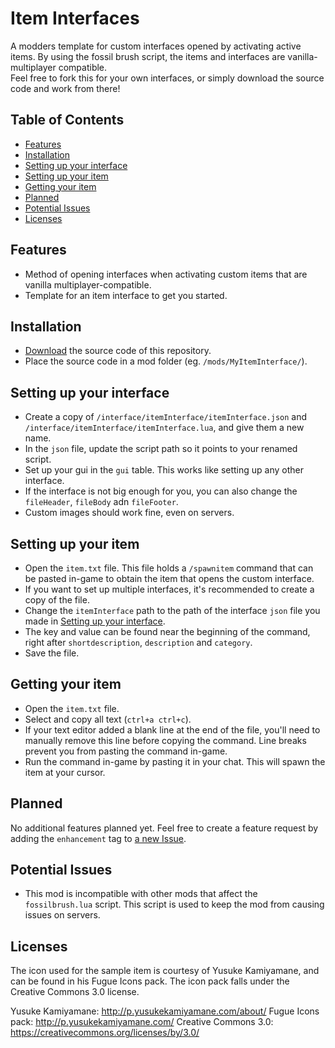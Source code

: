 # Item Interfaces
A modders template for custom interfaces opened by activating active items. By using the fossil brush script, the items and interfaces are vanilla-multiplayer compatible.  
Feel free to fork this for your own interfaces, or simply download the source code and work from there!

## Table of Contents
- [Features](#features)
- [Installation](#installation)
- [Setting up your interface](#setting-up-your-interface)
- [Setting up your item](#setting-up-your-item)
- [Getting your item](#getting-your-item)
- [Planned](#planned)
- [Potential Issues](#potential-issues)
- [Licenses](#licenses)

## Features
* Method of opening interfaces when activating custom items that are vanilla multiplayer-compatible.
* Template for an item interface to get you started.

## Installation
* [Download](https://github.com/Silverfeelin/Starbound-ItemInterfaces/archive/master.zip) the source code of this repository.
* Place the source code in a mod folder (eg. `/mods/MyItemInterface/`).

## Setting up your interface
* Create a copy of `/interface/itemInterface/itemInterface.json` and `/interface/itemInterface/itemInterface.lua`, and give them a new name.
* In the `json` file, update the script path so it points to your renamed script.
* Set up your gui in the `gui` table. This works like setting up any other interface.
 * If the interface is not big enough for you, you can also change the `fileHeader`, `fileBody` adn `fileFooter`.
 * Custom images should work fine, even on servers.

## Setting up your item
* Open the `item.txt` file. This file holds a `/spawnitem` command that can be pasted in-game to obtain the item that opens the custom interface.
 * If you want to set up multiple interfaces, it's recommended to create a copy of the file.
* Change the `itemInterface` path to the path of the interface `json` file you made in [Setting up your interface](#setting-up-your-interface).
 * The key and value can be found near the beginning of the command, right after `shortdescription`, `description` and `category`.
* Save the file.

## Getting your item
* Open the `item.txt` file.
* Select and copy all text (`ctrl+a ctrl+c`).
 * If your text editor added a blank line at the end of the file, you'll need to manually remove this line before copying the command. Line breaks prevent you from pasting the command in-game.
* Run the command in-game by pasting it in your chat. This will spawn the item at your cursor.

## Planned
No additional features planned yet. Feel free to create a feature request by adding the `enhancement` tag to [a new Issue](https://github.com/Silverfeelin/Starbound-ItemInterfaces/issues/new).

## Potential Issues
* This mod is incompatible with other mods that affect the `fossilbrush.lua` script. This script is used to keep the mod from causing issues on servers.

## Licenses
The icon used for the sample item is courtesy of Yusuke Kamiyamane, and can be found in his Fugue Icons pack. The icon pack falls under the Creative Commons 3.0 license.

Yusuke Kamiyamane: http://p.yusukekamiyamane.com/about/
Fugue Icons pack: http://p.yusukekamiyamane.com/
Creative Commons 3.0: https://creativecommons.org/licenses/by/3.0/
